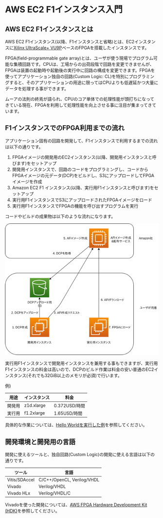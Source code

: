 # AWS EC2 F1インスタンス入門

## AWS EC2 F1インスタンスとは

AWS EC2 F1インスタンス(以降、F1インスタンスと省略)とは、EC2インスタンスに[Xilinx UltraScale+ VU9P](https://japan.xilinx.com/products/silicon-devices/fpga/virtex-ultrascale-plus-vu19p.html)ベースのFPGAを搭載したインスタンスです。

FPGA(field-programmable gate array)とは、ユーザが使う現場でプログラム可能な集積回路です。CPUは、工場からの出荷段階で回路を変更できませんが、FPGAは装置の起動時や起動後の実行中に回路の構成を変更できます。FPGAを使ってアプリケーション独自の回路(Custom Logic: CL)を特別にプログラミングすると、そのアプリケーションの用途に限ってはCPUよりも低遅延かつ大量にデータを処理する事ができます。

ムーアの法則の終焉が語られ、CPUのコア単体での処理性能が頭打ちになってきている現在、FPGAを利用して処理性能を向上させる事に注目が集まってきています。

## F1インスタンスでのFPGA利用までの流れ

アプリケーション固有の回路を開発して、F1インスタンスで利用するまでの流れは以下の通りです。

1. FPGAイメージの開発用のEC2インスタンス(以降、開発用インスタンスと呼びます)をセットアップ
2. 開発用インスタンスで、回路のコードをプログラミングし、コードからFPGAイメージの元データ(DCP)をビルドし、S3にアップロードしてFPGAイメージを作成
3. Amazon EC2 F1 インスタンス(以降、実行用F1インスタンスと呼びます)をセットアップ
4. 実行用F1インスタンスでS3にアップロードされたFPGAイメージをロード
5. 実行用F1インスタンスでFPGAの機能を呼び出すプログラムを実行

コードやビルドの成果物は以下のような流れになります。

<img src="./images/F1DevFlow.png" />

実行用F1インスタンスで開発用インスタンスを兼用する事もできますが、実行用F1インスタンスの料金は高いので、DCPのビルド作業は料金の安い普通のEC2インスタンス(それでも32GiB以上のメモリが必須)で行います。

例)

| 用途 | インスタンス | 料金 |
| --- | --- | --- |
| 開発用 | z1d.xlarge | 0.372USD/時間 |
| 実行用 | f1.2xlarge | 1.65USD/時間 |

具体的な作業については、[Hello Worldを実行した例](./index.html)を参照してください。

## 開発環境と開発用の言語

開発に使えるツールと、独自回路(Custom Logic)の開発に使える言語は以下の通りです。

| ツール | 言語 |
| --- | --- |
| Vitis/SDAccel | C/C++/OpenCL, Verilog/VHDL |
| Vivado | Verilog/VHDL |
| Vivado HLx | Verilog/VHDL/C |

Vivadoを使った開発については、[AWS FPGA Hardware Development Kit (HDK)](./hdk.html)を参照してください。
